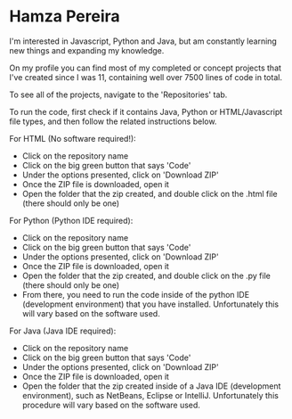 # Hamza Pereira
I'm interested in Javascript, Python and Java, but am constantly learning new things and expanding my knowledge.

On my profile you can find most of my completed or concept projects that I've created since I was 11, containing well over 7500 lines of code in total.

To see all of the projects, navigate to the 'Repositories' tab.

To run the code, first check if it contains Java, Python or HTML/Javascript file types, and then follow the related instructions below.

For HTML (No software required!):
  - Click on the repository name
  - Click on the big green button that says 'Code'
  - Under the options presented, click on 'Download ZIP'
  - Once the ZIP file is downloaded, open it
  - Open the folder that the zip created, and double click on the .html file (there should only be one)

For Python (Python IDE required):
  - Click on the repository name
  - Click on the big green button that says 'Code'
  - Under the options presented, click on 'Download ZIP'
  - Once the ZIP file is downloaded, open it
  - Open the folder that the zip created, and double click on the .py file (there should only be one)
  - From there, you need to run the code inside of the python IDE (development environment) that you have installed. Unfortunately this will vary based on the software used.

For Java (Java IDE required):
  - Click on the repository name
  - Click on the big green button that says 'Code'
  - Under the options presented, click on 'Download ZIP'
  - Once the ZIP file is downloaded, open it
  - Open the folder that the zip created inside of a Java IDE (development environment), such as NetBeans, Eclipse or IntelliJ. Unfortunately this procedure will vary based on the software used.
